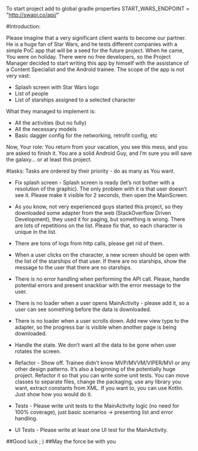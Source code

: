 To start project add to global gradle properties START_WARS_ENDPOINT = "http://swapi.co/api/"

#Introduction:


Please imagine that a very significant client wants to become our partner.
He is a huge fan of Star Wars, and he tests different companies with a simple PoC app that
will be a seed for the future project.
When he came, You were on holiday. There were no free developers, so the Project Manager
decided to start writing this app by himself with the assistance of a Content Specialist
and the Android trainee.
The scope of the app is not very vast:
- Splash screen with Star Wars logo
- List of people
- List of starships assigned to a selected character

What they managed to implement is:
- All the activities (but no fully)
- All the necessary models
- Basic dagger config for the networking, retrofit config, etc

Now, Your role:
You return from your vacation, you see this mess, and you are asked to finish it.
You are a solid Android Guy, and I’m sure you will save the galaxy... or at least this project.


#tasks:
Tasks are ordered by their priority - do as many as You want.

- Fix splash screen - Splash screen is ready (let’s not bother with a resolution of the graphic).
The only problem with it is that user doesn’t see it. Please make it visible for 2 seconds,
then open the MainScreen.

- As you know, not very experienced guys started this project,
so they downloaded some adapter from the web (StackOverflow Driven Development), they used it for paging, but something is wrong. There are lots of repetitions on the list.
Please fix that, so each character is unique in the list.

- There are tons of logs from http calls, please get rid of them.

- When a user clicks on the character, a new screen should be open with the list of the starships of that user. If there are no starships, show the message to the
 user that there are no starships.  

- There is no error handling when performing the API call. Please, handle potential errors and present snackbar with the error message to the user.

- There is no loader when a user opens MainActivity - please add it, so a user can see something before the data is downloaded.

- There is no loader when a user scrolls down. Add new view type to the adapter, so the progress bar is visible when another page is being downloaded.

- Handle the state. We don’t want all the data to be gone when user rotates the screen.

- Refactor - Show off. Trainee didn’t know MVP/MVVM/VIPER/MVI or any other design patterns. It’s also a beginning of the potentially huge project. Refactor it so that you can write some unit tests. You can move classes to separate files, change the packaging, use any library you want, extract constants from
 XML. If you want to, you can use Kotlin. Just show how you would do it.

- Tests - Please write unit tests to the MainActivity logic (no need for 100% coverage), just basic scenarios -> presenting list and error handling.

- UI Tests - Please write at least one UI test for the MainActivity.

##Good luck ; )
##May the force be with you
